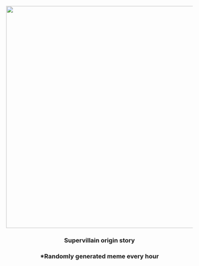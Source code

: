<p align="center">
        <img src="https://i.redd.it/ve1h8g7b2pg91.gif" width="600" height="600">
        </p>
        <h3 align="center">Supervillain origin story</h3>
        <h3 align="center">*Randomly generated meme every hour</h3>
    